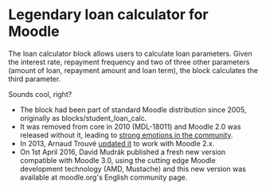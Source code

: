 Legendary loan calculator for Moodle
====================================

The loan calculator block allows users to calculate loan parameters. Given the
interest rate, repayment frequency and two of three other parameters (amount
of loan, repayment amount and loan term), the block calculates the third
parameter.

Sounds cool, right?

* The block had been part of standard Moodle distribution since 2005,
  originally as blocks/student_loan_calc.
* It was removed from core in 2010 (MDL-18011) and Moodle 2.0 was released
  without it, leading to [strong emotions in the
  community](http://www.moodlenews.com/2011/rip-the-loan-calculator/).
* In 2013, Arnaud Trouvé [updated
  it](https://github.com/ak4t0sh/moodle-block-loancalc) to work with Moodle
  2.x.
* On 1st April 2016, David Mudrák published a fresh new version compatible with
  Moodle 3.0, using the cutting edge Moodle development technology (AMD,
  Mustache) and this new version was available at moodle.org's English
  community page.